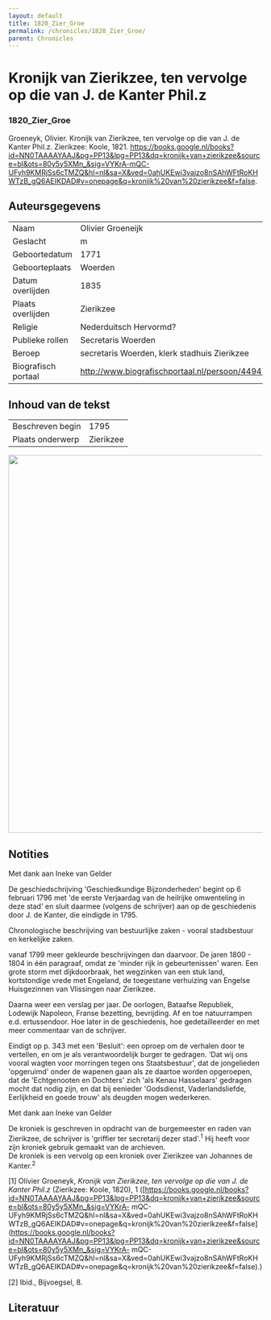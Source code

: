 ```yaml
---
layout: default
title: 1820_Zier_Groe
permalink: /chronicles/1820_Zier_Groe/
parent: Chronicles
--- 
```



# Kronijk van Zierikzee, ten vervolge op die van J. de Kanter Phil.z 

### 1820_Zier_Groe 

Groeneyk, Olivier. Kronijk van Zierikzee, ten vervolge op die van J. de Kanter Phil.z. Zierikzee: Koole, 1821. https://books.google.nl/books?id=NN0TAAAAYAAJ&pg=PP13&lpg=PP13&dq=kronijk+van+zierikzee&source=bl&ots=80y5y5XMn_&sig=VYKrA-mQC-UFyh9KMRjSs6cTMZQ&hl=nl&sa=X&ved=0ahUKEwi3vajzo8nSAhWFtRoKHWTzB_gQ6AEIKDAD#v=onepage&q=kronijk%20van%20zierikzee&f=false. 

## Auteursgegevens 

| | | 
| --------------- | --------------- | 
| Naam | Olivier Groeneijk | 
| Geslacht | m | 
| Geboortedatum | 1771 | 
| Geboorteplaats | Woerden | 
| Datum overlijden | 1835 | 
| Plaats overlijden | Zierikzee | 
| Religie | Nederduitsch Hervormd? | 
| Publieke rollen | Secretaris Woerden | 
| Beroep | secretaris Woerden, klerk stadhuis Zierikzee | 
| Biografisch portaal | http://www.biografischportaal.nl/persoon/44947938 | 

## Inhoud van de tekst 

| | | 
| --------------- | --------------- | 
| Beschreven begin | 1795 | 
| Plaats onderwerp | Zierikzee | 

[<img src="..\..\barplots_chronicles\1820_Zier_Groe.jpg" width="750"/>](..\..\barplots_chronicles\1820_Zier_Groe.jpg) 

## Notities 

Met dank aan Ineke van Gelder

De geschiedschrijving 'Geschiedkundige Bijzonderheden' begint op 6 februari
1796 met 'de eerste Verjaardag van de heilrijke omwenteling in deze stad' en
sluit daarmee (volgens de schrijver) aan op de geschiedenis door J. de Kanter,
die eindigde in 1795.

Chronologische beschrijving van bestuurlijke zaken - vooral stadsbestuur en
kerkelijke zaken.

vanaf 1799 meer gekleurde beschrijvingen dan daarvoor. De jaren 1800 - 1804 in
één paragraaf, omdat ze 'minder rijk in gebeurtenissen' waren. Een grote storm
met dijkdoorbraak, het wegzinken van een stuk land, kortstondige vrede met
Engeland, de toegestane verhuizing van Engelse Huisgezinnen van Vlissingen
naar Zierikzee.

Daarna weer een verslag per jaar. De oorlogen, Bataafse Republiek, Lodewijk
Napoleon, Franse bezetting, bevrijding. Af en toe natuurrampen e.d.
ertussendoor. Hoe later in de geschiedenis, hoe gedetailleerder en met meer
commentaar van de schrijver.

Eindigt op p. 343 met een 'Besluit': een oproep om de verhalen door te
vertellen, en om je als verantwoordelijk  burger te gedragen. 'Dat wij ons
vooral wagten voor morringen tegen ons Staatsbestuur', dat de jongelieden
'opgeruimd' onder de wapenen gaan als ze daartoe worden opgeroepen, dat de
'Echtgenooten en Dochters' zich 'als  Kenau Hasselaars' gedragen mocht dat
nodig zijn, en dat bij eenieder 'Godsdienst, Vaderlandsliefde, Eerlijkheid en
goede trouw' als deugden mogen wederkeren.





Met dank aan Ineke van Gelder

De kroniek is geschreven in opdracht van de burgemeester en raden van
Zierikzee, de schrijver is 'griffier ter secretarij dezer stad'.<sup>1</sup>
Hij heeft voor zijn kroniek gebruik gemaakt van de archieven.  
De kroniek is een vervolg op een kroniek over Zierikzee van Johannes de
Kanter.<sup>2</sup>

[1] Olivier Groeneyk, _Kronijk van Zierikzee, ten vervolge op die van J. de
Kanter Phil.z_ (Zierikzee: Koole, 1820), 1
([https://books.google.nl/books?id=NN0TAAAAYAAJ&pg=PP13&lpg=PP13&dq=kronijk+van+zierikzee&source=bl&ots=80y5y5XMn_&sig=VYKrA-
mQC-
UFyh9KMRjSs6cTMZQ&hl=nl&sa=X&ved=0ahUKEwi3vajzo8nSAhWFtRoKHWTzB_gQ6AEIKDAD#v=onepage&q=kronijk%20van%20zierikzee&f=false](https://books.google.nl/books?id=NN0TAAAAYAAJ&pg=PP13&lpg=PP13&dq=kronijk+van+zierikzee&source=bl&ots=80y5y5XMn_&sig=VYKrA-
mQC-
UFyh9KMRjSs6cTMZQ&hl=nl&sa=X&ved=0ahUKEwi3vajzo8nSAhWFtRoKHWTzB_gQ6AEIKDAD#v=onepage&q=kronijk%20van%20zierikzee&f=false).)

[2] Ibid., Bijvoegsel, 8.



## Literatuur 

